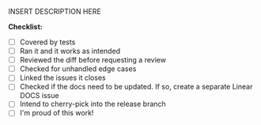 INSERT DESCRIPTION HERE

**Checklist:**
- [ ] Covered by tests
- [ ] Ran it and it works as intended
- [ ] Reviewed the diff before requesting a review
- [ ] Checked for unhandled edge cases
- [ ] Linked the issues it closes
- [ ] Checked if the docs need to be updated. If so, create a separate Linear DOCS issue
- [ ] Intend to cherry-pick into the release branch
- [ ] I'm proud of this work!
